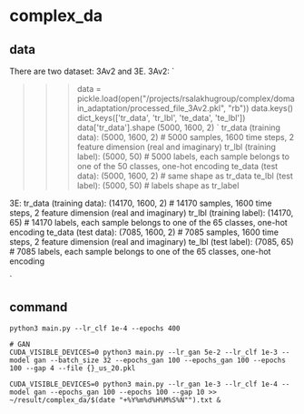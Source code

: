 # complex_da

## data

There are two dataset: 3Av2 and 3E.
3Av2:
`
>>> data = pickle.load(open("/projects/rsalakhugroup/complex/domain_adaptation/processed_file_3Av2.pkl", "rb"))
>>> data.keys()
dict_keys(['tr_data', 'tr_lbl', 'te_data', 'te_lbl'])
>>> data['tr_data'].shape
(5000, 1600, 2)
`
tr_data (training data): (5000, 1600, 2) # 5000 samples, 1600 time steps, 2 feature dimension (real and imaginary)
tr_lbl  (training label): (5000, 50) # 5000 labels, each sample belongs to one of the 50 classes, one-hot encoding
te_data (test     data): (5000, 1600, 2) # same shape as tr_data
te_lbl  (test     label): (5000, 50) # labels shape as tr_label

3E:
tr_data (training data): (14170, 1600, 2) # 14170 samples, 1600 time steps, 2 feature dimension (real and imaginary)
tr_lbl  (training label): (14170, 65) # 14170 labels, each sample belongs to one of the 65 classes, one-hot encoding
te_data (test     data): (7085, 1600, 2) # 7085 samples, 1600 time steps, 2 feature dimension (real and imaginary)
te_lbl  (test     label): (7085, 65) # 7085 labels, each sample belongs to one of the 65 classes, one-hot encoding


`
## command
```
python3 main.py --lr_clf 1e-4 --epochs 400

# GAN
CUDA_VISIBLE_DEVICES=0 python3 main.py --lr_gan 5e-2 --lr_clf 1e-3 --model gan --batch_size 32 --epochs_gan 100 --epochs_gan 100 --epochs 100 --gap 4 --file {}_us_20.pkl

CUDA_VISIBLE_DEVICES=0 python3 main.py --lr_gan 1e-3 --lr_clf 1e-4 --model gan --epochs_gan 100 --epochs 100 --gap 10 >> ~/result/complex_da/$(date "+%Y%m%d%H%M%S%N"").txt &
```
